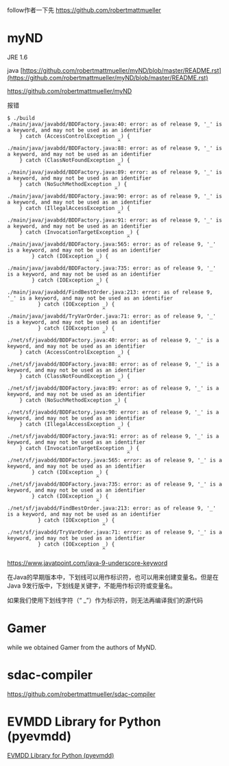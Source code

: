 follow作者一下先
https://github.com/robertmattmueller



# myND
JRE 1.6

java [https://github.com/robertmattmueller/myND/blob/master/README.rst](https://github.com/robertmattmueller/myND/blob/master/README.rst)


https://github.com/robertmattmueller/myND


报错

```
$ ./build
./main/java/javabdd/BDDFactory.java:40: error: as of release 9, '_' is a keyword, and may not be used as an identifier
    } catch (AccessControlException _) {
                                    ^
./main/java/javabdd/BDDFactory.java:88: error: as of release 9, '_' is a keyword, and may not be used as an identifier
    } catch (ClassNotFoundException _) {
                                    ^
./main/java/javabdd/BDDFactory.java:89: error: as of release 9, '_' is a keyword, and may not be used as an identifier
    } catch (NoSuchMethodException _) {
                                   ^
./main/java/javabdd/BDDFactory.java:90: error: as of release 9, '_' is a keyword, and may not be used as an identifier
    } catch (IllegalAccessException _) {
                                    ^
./main/java/javabdd/BDDFactory.java:91: error: as of release 9, '_' is a keyword, and may not be used as an identifier
    } catch (InvocationTargetException _) {
                                       ^
./main/java/javabdd/BDDFactory.java:565: error: as of release 9, '_' is a keyword, and may not be used as an identifier
        } catch (IOException _) {
                             ^
./main/java/javabdd/BDDFactory.java:735: error: as of release 9, '_' is a keyword, and may not be used as an identifier
        } catch (IOException _) {
                             ^
./main/java/javabdd/FindBestOrder.java:213: error: as of release 9, '_' is a keyword, and may not be used as an identifier
          } catch (IOException _) {
                               ^
./main/java/javabdd/TryVarOrder.java:71: error: as of release 9, '_' is a keyword, and may not be used as an identifier
          } catch (IOException _) {
                               ^
./net/sf/javabdd/BDDFactory.java:40: error: as of release 9, '_' is a keyword, and may not be used as an identifier
    } catch (AccessControlException _) {
                                    ^
./net/sf/javabdd/BDDFactory.java:88: error: as of release 9, '_' is a keyword, and may not be used as an identifier
    } catch (ClassNotFoundException _) {
                                    ^
./net/sf/javabdd/BDDFactory.java:89: error: as of release 9, '_' is a keyword, and may not be used as an identifier
    } catch (NoSuchMethodException _) {
                                   ^
./net/sf/javabdd/BDDFactory.java:90: error: as of release 9, '_' is a keyword, and may not be used as an identifier
    } catch (IllegalAccessException _) {
                                    ^
./net/sf/javabdd/BDDFactory.java:91: error: as of release 9, '_' is a keyword, and may not be used as an identifier
    } catch (InvocationTargetException _) {
                                       ^
./net/sf/javabdd/BDDFactory.java:565: error: as of release 9, '_' is a keyword, and may not be used as an identifier
        } catch (IOException _) {
                             ^
./net/sf/javabdd/BDDFactory.java:735: error: as of release 9, '_' is a keyword, and may not be used as an identifier
        } catch (IOException _) {
                             ^
./net/sf/javabdd/FindBestOrder.java:213: error: as of release 9, '_' is a keyword, and may not be used as an identifier
          } catch (IOException _) {
                               ^
./net/sf/javabdd/TryVarOrder.java:71: error: as of release 9, '_' is a keyword, and may not be used as an identifier
          } catch (IOException _) {
                               ^
```

https://www.javatpoint.com/java-9-underscore-keyword

在Java的早期版本中，下划线可以用作标识符，也可以用来创建变量名。但是在Java 9发行版中，下划线是关键字，不能用作标识符或变量名。

如果我们使用下划线字符（“ _”）作为标识符，则无法再编译我们的源代码








# Gamer

while we obtained Gamer from the authors of MyND.

# sdac-compiler
https://github.com/robertmattmueller/sdac-compiler

# EVMDD Library for Python (pyevmdd)

[EVMDD Library for Python (pyevmdd)](https://github.com/robertmattmueller/pyevmdd)
















